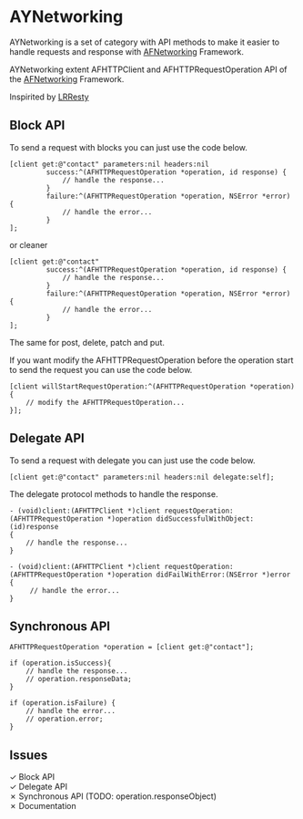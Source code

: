 # AYNetworking #

AYNetworking is a set of category with API methods to make it easier to handle requests and response with [AFNetworking](https://github.com/AFNetworking/AFNetworking) Framework.

AYNetworking extent AFHTTPClient and AFHTTPRequestOperation API of the [AFNetworking](https://github.com/AFNetworking/AFNetworking) Framework.

Inspirited by [LRResty](https://github.com/lukeredpath/LRResty)

## Block API ##

To send a request with blocks you can just use the code below.
	
    [client get:@"contact" parameters:nil headers:nil
             success:^(AFHTTPRequestOperation *operation, id response) {
                 // handle the response...
             }
             failure:^(AFHTTPRequestOperation *operation, NSError *error) {
                 // handle the error...
             }
    ];

or cleaner

    [client get:@"contact"
             success:^(AFHTTPRequestOperation *operation, id response) {
                 // handle the response...
             }
             failure:^(AFHTTPRequestOperation *operation, NSError *error) {
                 // handle the error...
             }
    ];

The same for post, delete, patch and put.

If you want modify the AFHTTPRequestOperation before the operation start to send the request you can use the code below.
	
    [client willStartRequestOperation:^(AFHTTPRequestOperation *operation) {
        // modify the AFHTTPRequestOperation...
    }];


## Delegate API ##

To send a request with delegate you can just use the code below.

    [client get:@"contact" parameters:nil headers:nil delegate:self];

The delegate protocol methods to handle the response.

    - (void)client:(AFHTTPClient *)client requestOperation:(AFHTTPRequestOperation *)operation didSuccessfulWithObject:(id)response
    {
        // handle the response...
    }
    
    - (void)client:(AFHTTPClient *)client requestOperation:(AFHTTPRequestOperation *)operation didFailWithError:(NSError *)error
    {
         // handle the error...
    }

## Synchronous API ##

    AFHTTPRequestOperation *operation = [client get:@"contact"];
    
    if (operation.isSuccess){
        // handle the response...
        // operation.responseData;
    }
    
    if (operation.isFailure) {
        // handle the error...
        // operation.error;
    }

## Issues ##

✓ Block API  
✓ Delegate API  
✗ Synchronous API  (TODO: operation.responseObject)  
✗ Documentation
